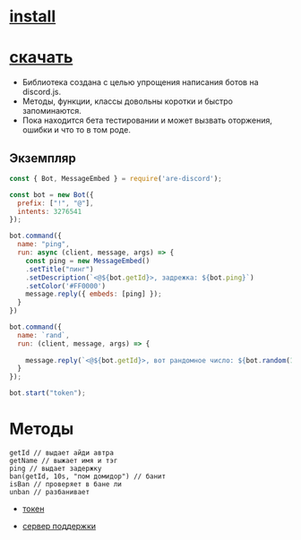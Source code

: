 # [install](https://www.npmjs.com/package/are-discord/)
# [скачать](https://www.npmjs.com/package/are-discord/)

- Библиотека создана с целью упрощения написания ботов на discord.js.
- Методы, функции, классы довольны коротки и быстро запоминаются.
- Пока находится бета тестировании и может вызвать оторжения, ошибки и что то в том роде.

 ## Экземпляр
```js
const { Bot, MessageEmbed } = require('are-discord');

const bot = new Bot({
  prefix: ["!", "@"],
  intents: 3276541
});

bot.command({
  name: "ping",
  run: async (client, message, args) => {
    const ping = new MessageEmbed()
    .setTitle("пинг")
    .setDescription(`<@${bot.getId}>, задрежка: ${bot.ping}`)
    .setColor('#FF0000')
    message.reply({ embeds: [ping] });
  }
})

bot.command({
  name: `rand`,
  run: (client, message, args) => {
    
    message.reply(`<@${bot.getId}>, вот рандомное число: ${bot.random(100, 500)}`)
  }
});

bot.start("token");
```

# Методы
```
getId // выдает айди автра
getName // выжает имя и тэг
ping // выдает задержку
ban(getId, 10s, "пом домидор") // банит 
isBan // проверяет в бане ли
unban // разбанивает
```

- [токен](https://discord.com/developers/applications)

- [сервер поддержки](https://discord.gg/m8Af3GQp)
